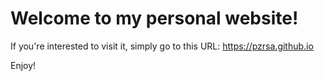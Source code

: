 # Welcome to my personal website!

If you're interested to visit it, simply go to this URL: https://pzrsa.github.io

Enjoy!

